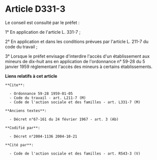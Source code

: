 # Article D331-3

Le conseil est consulté par le préfet :

1° En application de l'article L. 331-7 ;

2° En application et dans les conditions prévues par l'article L. 211-7 du code du travail ;

3° Lorsque le préfet envisage d'interdire l'accès d'un établissement aux mineurs de dix-huit ans en application de
l'ordonnance n° 59-28 du 5 janvier 1959 réglementant l'accès des mineurs à certains établissements.

**Liens relatifs à cet article**

	**Cite**:

	  - Ordonnance 59-28 1959-01-05
	  - Code du travail - art. L211-7 (M)
	  - Code de l'action sociale et des familles - art. L331-7 (M)

	**Anciens textes**:

	  - Décret n°67-161 du 24 février 1967 - art. 3 (Ab)

	**Codifié par**:

	  - Décret n°2004-1136 2004-10-21

	**Cité par**:

	  - Code de l'action sociale et des familles - art. R543-3 (V)
